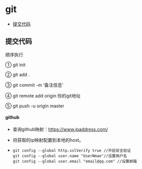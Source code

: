 # git

- [提交代码](#commit)

  

## <span id="commit">提交代码</span>

顺序执行

① git init

② git add .

③ git commit -m ‘备注信息’

④ git remote add origin  你的git地址

⑤ git push -u origin master



#### github

- 查询github映射：https://www.ipaddress.com/

- 将获取的ip映射配置到本地的host。

- ```
  git config --global http.sslVerify true //开启安全验证
  git config --global user.name "UserNmae"//设置用户名
  git config --global user.email "email@qq.com" //设置邮箱
  ```

  

